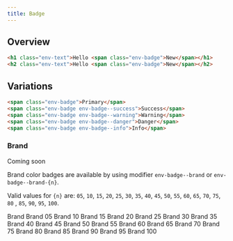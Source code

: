 ```yaml
---
title: Badge
---
```


## Overview

```html
<h1 class="env-text">Hello <span class="env-badge">New</span></h1>
<h2 class="env-text">Hello <span class="env-badge">New</span></h2>
```

## Variations

```html
<span class="env-badge">Primary</span>
<span class="env-badge env-badge--success">Success</span>
<span class="env-badge env-badge--warning">Warning</span>
<span class="env-badge env-badge--danger">Danger</span>
<span class="env-badge env-badge--info">Info</span>
```

### Brand

<span class="env-badge env-badge--info">Coming soon</span>

Brand color badges are available by using modifier `env-badge--brand` or `env-badge--brand-{n}`.

Valid values for `{n}` are: `05`, `10`, `15`, `20`, `25`, `30`, `35`, `40`, `45`, `50`, `55`, `60`, `65`, `70`, `75`, `80`
, `85`, `90`, `95`, `100`.

<div class="example-badges">
   <div class="env-m-bottom--small">
      <span class="env-badge env-badge--brand">Brand</span>
      <span class="env-badge env-badge--brand-05">Brand 05</span>
      <span class="env-badge env-badge--brand-10">Brand 10</span>
      <span class="env-badge env-badge--brand-15">Brand 15</span>
      <span class="env-badge env-badge--brand-20">Brand 20</span>
      <span class="env-badge env-badge--brand-25">Brand 25</span>
      <span class="env-badge env-badge--brand-30">Brand 30</span>
      <span class="env-badge env-badge--brand-35">Brand 35</span>
      <span class="env-badge env-badge--brand-40">Brand 40</span>
      <span class="env-badge env-badge--brand-45">Brand 45</span>
      <span class="env-badge env-badge--brand-50">Brand 50</span>
      <span class="env-badge env-badge--brand-55">Brand 55</span>
      <span class="env-badge env-badge--brand-60">Brand 60</span>
      <span class="env-badge env-badge--brand-65">Brand 65</span>
      <span class="env-badge env-badge--brand-70">Brand 70</span>
      <span class="env-badge env-badge--brand-75">Brand 75</span>
      <span class="env-badge env-badge--brand-80">Brand 80</span>
      <span class="env-badge env-badge--brand-85">Brand 85</span>
      <span class="env-badge env-badge--brand-90">Brand 90</span>
      <span class="env-badge env-badge--brand-95">Brand 95</span>
      <span class="env-badge env-badge--brand-100">Brand 100</span>
   </div>
</div>
